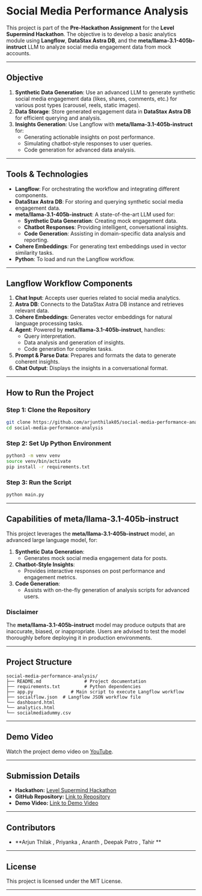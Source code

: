 # **Social Media Performance Analysis**

This project is part of the **Pre-Hackathon Assignment** for the **Level Supermind Hackathon**. The objective is to develop a basic analytics module using **Langflow**, **DataStax Astra DB**, and the **meta/llama-3.1-405b-instruct** LLM to analyze social media engagement data from mock accounts.

---

## **Objective**

1. **Synthetic Data Generation**: Use an advanced LLM to generate synthetic social media engagement data (likes, shares, comments, etc.) for various post types (carousel, reels, static images).
2. **Data Storage**: Store generated engagement data in **DataStax Astra DB** for efficient querying and analysis.
3. **Insights Generation**: Use Langflow with **meta/llama-3.1-405b-instruct** for:
   - Generating actionable insights on post performance.
   - Simulating chatbot-style responses to user queries.
   - Code generation for advanced data analysis.

---

## **Tools & Technologies**

- **Langflow**: For orchestrating the workflow and integrating different components.
- **DataStax Astra DB**: For storing and querying synthetic social media engagement data.
- **meta/llama-3.1-405b-instruct**: A state-of-the-art LLM used for:
  - **Synthetic Data Generation**: Creating mock engagement data.
  - **Chatbot Responses**: Providing intelligent, conversational insights.
  - **Code Generation**: Assisting in domain-specific data analysis and reporting.
- **Cohere Embeddings**: For generating text embeddings used in vector similarity tasks.
- **Python**: To load and run the Langflow workflow.

---

## **Langflow Workflow Components**

1. **Chat Input**: Accepts user queries related to social media analytics.
2. **Astra DB**: Connects to the DataStax Astra DB instance and retrieves relevant data.
3. **Cohere Embeddings**: Generates vector embeddings for natural language processing tasks.
4. **Agent**: Powered by **meta/llama-3.1-405b-instruct**, handles:
   - Query interpretation.
   - Data analysis and generation of insights.
   - Code generation for complex tasks.
5. **Prompt & Parse Data**: Prepares and formats the data to generate coherent insights.
6. **Chat Output**: Displays the insights in a conversational format.

---

## **How to Run the Project**

### **Step 1: Clone the Repository**

```bash
git clone https://github.com/arjunthilak05/social-media-performance-analysis.git
cd social-media-performance-analysis
```

### **Step 2: Set Up Python Environment**

```bash
python3 -m venv venv
source venv/bin/activate
pip install -r requirements.txt
```

### **Step 3: Run the Script**

```bash
python main.py
```

---

## **Capabilities of meta/llama-3.1-405b-instruct**

This project leverages the **meta/llama-3.1-405b-instruct** model, an advanced large language model, for:

1. **Synthetic Data Generation**:
   - Generates mock social media engagement data for posts.
2. **Chatbot-Style Insights**:
   - Provides interactive responses on post performance and engagement metrics.
3. **Code Generation**:
   - Assists with on-the-fly generation of analysis scripts for advanced users.

### **Disclaimer**

The **meta/llama-3.1-405b-instruct** model may produce outputs that are inaccurate, biased, or inappropriate. Users are advised to test the model thoroughly before deploying it in production environments.

---

## **Project Structure**

```
social-media-performance-analysis/
├── README.md                # Project documentation
├── requirements.txt         # Python dependencies
├── app.py              # Main script to execute Langflow workflow
├── socialflow.json  # Langflow JSON workflow file
└── dashboard.html
└── analytics.html
└── socialmediadummy.csv 
```

---

## **Demo Video**

Watch the project demo video on [YouTube](https://youtu.be/UYSPX878GzM).

---

## **Submission Details**

- **Hackathon:** [Level Supermind Hackathon](https://www.findcoder.io/hackathons/SuperMind-Hackathon/67668c927a79c23209528177)
- **GitHub Repository:** [Link to Repository](https://github.com/arjunthilak05/social-media-performance-analysis.git)  
- **Demo Video:** [Link to Demo Video](https://youtu.be/UYSPX878GzM)  

---

## **Contributors**

- **Arjun Thilak , Priyanka , Ananth , Deepak Patro , Tahir ** 

---

## **License**

This project is licensed under the MIT License.

---


